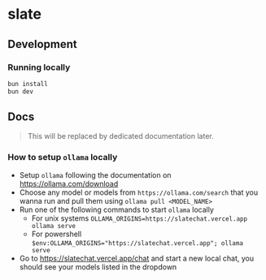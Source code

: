 # slate

## Development

### Running locally
```sh
bun install
bun dev
```


## Docs 
> This will be replaced by dedicated documentation later.


### How to setup `ollama` locally 
- Setup `ollama` following the documentation on https://ollama.com/download
- Choose any model or models from `https://ollama.com/search` that you wanna run and pull them using `ollama pull <MODEL_NAME>`
- Run one of the following commands to start `ollama` locally
  - For unix systems `OLLAMA_ORIGINS=https://slatechat.vercel.app ollama serve`
  - For powershell `$env:OLLAMA_ORIGINS="https://slatechat.vercel.app"; ollama serve`
- Go to https://slatechat.vercel.app/chat and start a new local chat, you should see your models listed in the dropdown
